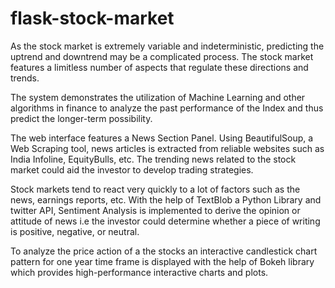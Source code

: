 # flask-stock-market

As the stock market is extremely variable and indeterministic, predicting the uptrend and downtrend may be a complicated process. The stock market features a limitless number of aspects that regulate these directions and trends. 

The system demonstrates the utilization of Machine Learning and other algorithms in finance to analyze the past performance of the Index and thus predict the longer-term possibility. 

The web interface features a News Section Panel. Using BeautifulSoup, a Web Scraping tool, news articles is extracted from reliable websites such as India Infoline, EquityBulls, etc.  The trending news related to the stock market could aid the investor to develop trading strategies.

Stock markets tend to react very quickly to a lot of factors such as the news, earnings reports, etc. With the help of TextBlob a Python Library and twitter API, Sentiment Analysis is implemented to derive the opinion or attitude of news i.e the investor could determine whether a piece of writing is positive, negative, or neutral.

To analyze the price action of a the stocks an interactive candlestick chart pattern for one year time frame is displayed with the help of Bokeh library which provides high-performance interactive charts and plots.


